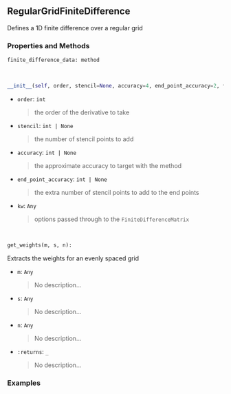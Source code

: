 ## <a id="McUtils.McUtils.Zachary.Taylor.FiniteDifferenceFunction.RegularGridFiniteDifference">RegularGridFiniteDifference</a>
Defines a 1D finite difference over a regular grid

### Properties and Methods
```python
finite_difference_data: method
```
<a id="McUtils.McUtils.Zachary.Taylor.FiniteDifferenceFunction.RegularGridFiniteDifference.__init__" class="docs-object-method">&nbsp;</a>
```python
__init__(self, order, stencil=None, accuracy=4, end_point_accuracy=2, **kw): 
```

- `order`: `int`
    >the order of the derivative to take
- `stencil`: `int | None`
    >the number of stencil points to add
- `accuracy`: `int | None`
    >the approximate accuracy to target with the method
- `end_point_accuracy`: `int | None`
    >the extra number of stencil points to add to the end points
- `kw`: `Any`
    >options passed through to the `FiniteDifferenceMatrix`

<a id="McUtils.McUtils.Zachary.Taylor.FiniteDifferenceFunction.RegularGridFiniteDifference.get_weights" class="docs-object-method">&nbsp;</a>
```python
get_weights(m, s, n): 
```
Extracts the weights for an evenly spaced grid
- `m`: `Any`
    >No description...
- `s`: `Any`
    >No description...
- `n`: `Any`
    >No description...
- `:returns`: `_`
    >No description...

### Examples


